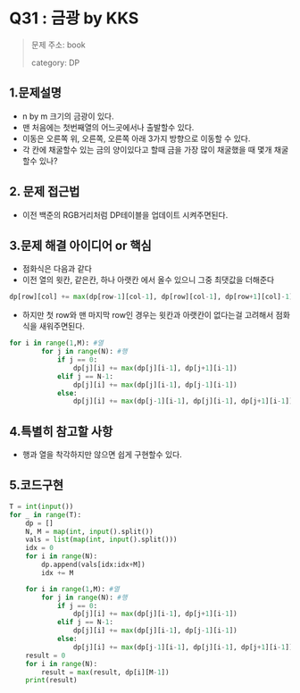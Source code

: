 # Q31 : 금광 by KKS
> 문제 주소: book
> 
> category: DP

## 1.문제설명
- n by m 크기의 금광이 있다.
- 맨 처음에는 첫번째열의 어느곳에서나 출발할수 있다.
- 이동은 오른쪽 위, 오른쪽, 오른쪽 아래 3가지 방향으로 이동할 수 있다.
- 각 칸에 채굴할수 있는 금의 양이있다고 할때 금을 가장 많이 채굴했을 때 몇개 채굴할수 있나?
## 2. 문제 접근법 
- 이전 백준의 RGB거리처럼 DP테이블을 업데이트 시켜주면된다.
## 3.문제 해결 아이디어 or 핵심
- 점화식은 다음과 같다
- 이전 열의 윗칸, 같은칸, 하나 아랫칸 에서 올수 있으니 그중 최댓값을 더해준다
```python
dp[row][col] += max(dp[row-1][col-1], dp[row][col-1], dp[row+1][col]-1)
```
- 하지만 첫 row와 맨 마지막 row인 경우는 윗칸과 아랫칸이 없다는걸 고려해서 점화식을 새워주면된다.
```python
for i in range(1,M): #열
        for j in range(N): #행
            if j == 0:
                dp[j][i] += max(dp[j][i-1], dp[j+1][i-1])
            elif j == N-1:
                dp[j][i] += max(dp[j][i-1], dp[j-1][i-1])
            else:
                dp[j][i] += max(dp[j-1][i-1], dp[j][i-1], dp[j+1][i-1])
```
## 4.특별히 참고할 사항
- 행과 열을 착각하지만 않으면 쉽게 구현할수 있다.

## 5.코드구현
``` python
T = int(input())
for _ in range(T):
    dp = []
    N, M = map(int, input().split())
    vals = list(map(int, input().split()))
    idx = 0
    for i in range(N):
        dp.append(vals[idx:idx+M])
        idx += M

    for i in range(1,M): #열
        for j in range(N): #행
            if j == 0:
                dp[j][i] += max(dp[j][i-1], dp[j+1][i-1])
            elif j == N-1:
                dp[j][i] += max(dp[j][i-1], dp[j-1][i-1])
            else:
                dp[j][i] += max(dp[j-1][i-1], dp[j][i-1], dp[j+1][i-1])
    result = 0
    for i in range(N):
        result = max(result, dp[i][M-1])
    print(result)

```